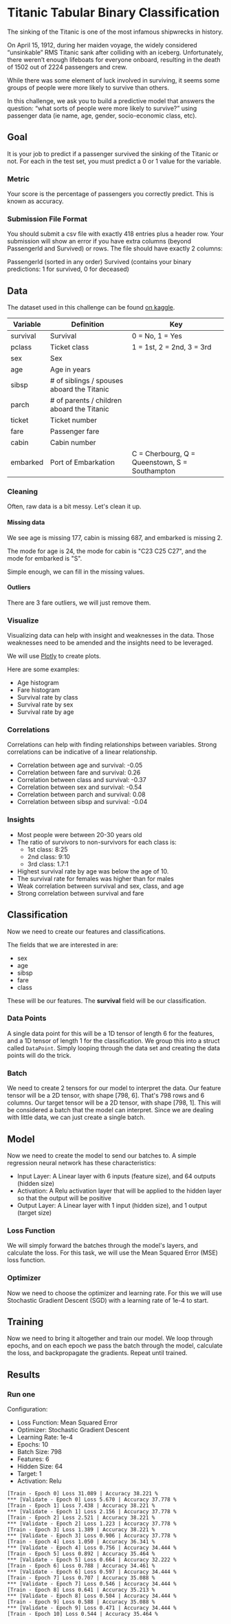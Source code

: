 # Titanic Tabular Binary Classification

The sinking of the Titanic is one of the most infamous shipwrecks in history.

On April 15, 1912, during her maiden voyage, the widely considered “unsinkable” RMS Titanic sank after colliding with an iceberg. Unfortunately, there weren’t enough lifeboats for everyone onboard, resulting in the death of 1502 out of 2224 passengers and crew.

While there was some element of luck involved in surviving, it seems some groups of people were more likely to survive than others.

In this challenge, we ask you to build a predictive model that answers the question: “what sorts of people were more likely to survive?” using passenger data (ie name, age, gender, socio-economic class, etc).

## Goal

It is your job to predict if a passenger survived the sinking of the Titanic or not.
For each in the test set, you must predict a 0 or 1 value for the variable.

### Metric

Your score is the percentage of passengers you correctly predict. This is known as accuracy.

### Submission File Format

You should submit a csv file with exactly 418 entries plus a header row. Your submission will show an error if you have extra columns (beyond PassengerId and Survived) or rows.
The file should have exactly 2 columns:

PassengerId (sorted in any order)
Survived (contains your binary predictions: 1 for survived, 0 for deceased)

## Data

The dataset used in this challenge can be found [on kaggle](https://www.kaggle.com/competitions/titanic/data).

| Variable | Definition                                 | Key                                            |
| -------- | ------------------------------------------ | ---------------------------------------------- |
| survival | Survival                                   | 0 = No, 1 = Yes                                |
| pclass   | Ticket class                               | 1 = 1st, 2 = 2nd, 3 = 3rd                      |
| sex      | Sex                                        |                                                |
| age      | Age in years                               |                                                |
| sibsp    | # of siblings / spouses aboard the Titanic |                                                |
| parch    | # of parents / children aboard the Titanic |                                                |
| ticket   | Ticket number                              |                                                |
| fare     | Passenger fare                             |                                                |
| cabin    | Cabin number                               |                                                |
| embarked | Port of Embarkation                        | C = Cherbourg, Q = Queenstown, S = Southampton |

### Cleaning

Often, raw data is a bit messy. Let's clean it up.

#### Missing data

We see age is missing 177, cabin is missing 687, and embarked is missing 2.

The mode for age is 24, the mode for cabin is "C23 C25 C27", and the mode for embarked is "S".

Simple enough, we can fill in the missing values.

#### Outliers

There are 3 fare outliers, we will just remove them.

### Visualize

Visualizing data can help with insight and weaknesses in the data. Those weaknesses need to be amended and the insights need to be leveraged.

We will use [Plotly](https://github.com/plotly/plotly.rs/tree/main) to create plots.

Here are some examples:

- Age histogram
- Fare histogram
- Survival rate by class
- Survival rate by sex
- Survival rate by age

### Correlations

Correlations can help with finding relationships between variables. Strong correlations can be indicative of a linear relationship.

- Correlation between age and survival: -0.05
- Correlation between fare and survival: 0.26
- Correlation between class and survival: -0.37
- Correlation between sex and survival: -0.54
- Correlation between parch and survival: 0.08
- Correlation between sibsp and survival: -0.04

### Insights

- Most people were between 20-30 years old
- The ratio of survivors to non-survivors for each class is:
  - 1st class: 8:25
  - 2nd class: 9:10
  - 3rd class: 1.7:1
- Highest survival rate by age was below the age of 10.
- The survival rate for females was higher than for males
- Weak correlation between survival and sex, class, and age
- Strong correlation between survival and fare

## Classification

Now we need to create our features and classifications.

The fields that we are interested in are:

- sex
- age
- sibsp
- fare
- class

These will be our features. The **survival** field will be our classification.

### Data Points

A single data point for this will be a 1D tensor of length 6 for the features, and a 1D tensor of length 1 for the classification. We group this into a struct called `DataPoint`. Simply looping through the data set and creating the data points will do the trick.

### Batch

We need to create 2 tensors for our model to interpret the data. Our feature tensor will be a 2D tensor, with shape [798, 6]. That's 798 rows and 6 columns. Our target tensor will be a 2D tensor, with shape [798, 1]. This will be considered a batch that the model can interpret. Since we are dealing with little data, we can just create a single batch.

## Model

Now we need to create the model to send our batches to. A simple regression neural network has these characteristics:

- Input Layer: A Linear layer with 6 inputs (feature size), and 64 outputs (hidden size)
- Activation: A Relu activation layer that will be applied to the hidden layer so that the output will be positive
- Output Layer: A Linear layer with 1 input (hidden size), and 1 output (target size)

### Loss Function

We will simply forward the batches through the model's layers, and calculate the loss. For this task, we will use the Mean Squared Error (MSE) loss function.

### Optimizer

Now we need to choose the optimizer and learning rate. For this we will use Stochastic Gradient Descent (SGD) with a learning rate of 1e-4 to start.

## Training

Now we need to bring it altogether and train our model. We loop through epochs, and on each epoch we pass the batch through the model, calculate the loss, and backpropagate the gradients. Repeat until trained.

## Results

### Run one

Configuration:

- Loss Function: Mean Squared Error
- Optimizer: Stochastic Gradient Descent
- Learning Rate: 1e-4
- Epochs: 10
- Batch Size: 798
- Features: 6
- Hidden Size: 64
- Target: 1
- Activation: Relu

```shell
[Train - Epoch 0] Loss 31.089 | Accuracy 38.221 %
*** [Validate - Epoch 0] Loss 5.670 | Accuracy 37.778 %
[Train - Epoch 1] Loss 7.438 | Accuracy 38.221 %
*** [Validate - Epoch 1] Loss 2.156 | Accuracy 37.778 %
[Train - Epoch 2] Loss 2.521 | Accuracy 38.221 %
*** [Validate - Epoch 2] Loss 1.223 | Accuracy 37.778 %
[Train - Epoch 3] Loss 1.389 | Accuracy 38.221 %
*** [Validate - Epoch 3] Loss 0.906 | Accuracy 37.778 %
[Train - Epoch 4] Loss 1.050 | Accuracy 36.341 %
*** [Validate - Epoch 4] Loss 0.756 | Accuracy 34.444 %
[Train - Epoch 5] Loss 0.892 | Accuracy 35.464 %
*** [Validate - Epoch 5] Loss 0.664 | Accuracy 32.222 %
[Train - Epoch 6] Loss 0.788 | Accuracy 34.461 %
*** [Validate - Epoch 6] Loss 0.597 | Accuracy 34.444 %
[Train - Epoch 7] Loss 0.707 | Accuracy 35.088 %
*** [Validate - Epoch 7] Loss 0.546 | Accuracy 34.444 %
[Train - Epoch 8] Loss 0.641 | Accuracy 35.213 %
*** [Validate - Epoch 8] Loss 0.504 | Accuracy 34.444 %
[Train - Epoch 9] Loss 0.588 | Accuracy 35.088 %
*** [Validate - Epoch 9] Loss 0.471 | Accuracy 34.444 %
[Train - Epoch 10] Loss 0.544 | Accuracy 35.464 %
```
